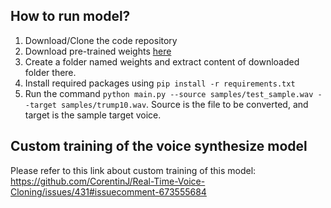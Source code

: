 ## How to run model?
1. Download/Clone the code repository
2. Download pre-trained weights <a href="https://drive.google.com/u/0/uc?export=download&confirm=I5y5&id=1n1sPXvT34yXFLT47QZA6FIRGrwMeSsZc">here</a>
3. Create a folder named weights and extract content of downloaded folder there.
4. Install required packages using `pip install -r requirements.txt`
5. Run the command `python main.py --source samples/test_sample.wav --target samples/trump10.wav`.
Source is the file to be converted, and target is the sample target voice. 

## Custom training of the voice synthesize model 
Please refer to this link about custom training of this model: https://github.com/CorentinJ/Real-Time-Voice-Cloning/issues/431#issuecomment-673555684


